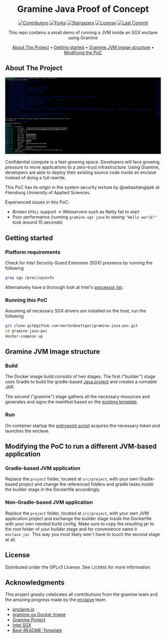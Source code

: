 <div align="center">

# Gramine Java Proof of Concept

[![Contributors][contributors-shield]][contributors-url]
[![Forks][forks-shield]][forks-url]
[![Stargazers][stars-shield]][stars-url]
[![License][license-shield]][license-url]
[![Last Commit][last-commit-shield]][last-commit-url]

This repo contains a small demo of running a JVM inside an SGX enclave using Gramine

[About The Project](#about-the-project) •
[Getting started](#getting-started) •
[Gramine JVM Image structure](#gramine-jvm-image-structure) •
[Modifying the PoC](#modifying-the-poc-to-run-a-different-jvm-based-application)

</div>

## About The Project

![Enclave log][log-img]

Confidential compute is a fast-growing space. Developers will face growing pressure to move applications to a zero-trust infrastructure. Using Gramine, developers are able to deploy their existing source code inside an enclave instead of doing a full rewrite.

This PoC has its origin in the system security lecture by @sebastiangajek at Flensburg University of Applied Sciences.

Experienced issues in this PoC:
* Broken `EPOLL` support -> Webservers such as Netty fail to start
* Poor performance (running `gramine-sgx java` to seeing `"Hello world!"` took around 15 seconds)



## Getting started

### Platform requirements
Check for *Intel Security Guard Extension (SGX)* presence by running the following
```sh
grep sgx /proc/cpuinfo
```
Alternatively have a thorough look at Intel's [processor list](https://www.intel.com/content/www/us/en/support/articles/000028173/processors.html).

### Running this PoC
Assuming all necessary SGX drivers are installed on the host, run the following
```sh
git clone git@github.com:mortenboettger/gramine-java-poc.git
cd gramine-java-poc
docker-compose up
```



## Gramine JVM Image structure

### Build
The Docker image build consists of two stages. The first ("builder") stage uses Gradle to build the gradle-based [Java project](src/project) and creates a runnable JAR.

The second ("gramine") stage gathers all the necessary resources and generates and signs the manifest based on the [existing template](java.manifest.template).

### Run
On container startup the [entrypoint script](entrypoint.sh) acquires the necessary token and launches the enclave.



## Modifying the PoC to run a different JVM-based application

### Gradle-based JVM application
Replace the `project` folder, located at `src/project`, with your own Gradle-based project and change the referenced folders and gradle tasks inside the builder stage in the Dockerfile accordingly.

### Non-Gradle-based JVM application
Replace the `project` folder, located at `src/project`, with your own JVM application project and exchange the builder stage inside the Dockerfile with your own needed build config. Make sure to copy the resulting jar to the root folder of your builder stage and for convenience name it `enclave.jar`. This way you most likely won´t have to touch the second stage at all.


## License

Distributed under the GPLv3 License. See `LICENSE` for more information.



## Acknowledgments

This project greatly celebrates all contributions from the gramine team and the amazing progress made by the [enclaive](https://github.com/enclaive) team.

* [enclaive.io](https://github.com/enclaive)
* [gramine-os Docker Image](https://hub.docker.com/r/enclaive/gramine-os)
* [Gramine Project](https://github.com/gramineproject)
* [Intel SGX](https://github.com/intel/linux-sgx-driver)
* [Best-README-Template](https://github.com/othneildrew/Best-README-Template)



[contributors-shield]: https://img.shields.io/github/contributors/mortenboettger/gramine-java-poc?style=for-the-badge
[contributors-url]: https://github.com/mortenboettger/gramine-java-poc/graphs/contributors
[forks-shield]: https://img.shields.io/github/forks/mortenboettger/gramine-java-poc.svg?style=for-the-badge
[forks-url]: https://github.com/mortenboettger/gramine-java-poc/network/members
[stars-shield]: https://img.shields.io/github/stars/mortenboettger/gramine-java-poc.svg?style=for-the-badge
[stars-url]: https://github.com/mortenboettger/gramine-java-poc/stargazers
[license-shield]: https://img.shields.io/github/license/mortenboettger/gramine-java-poc.svg?style=for-the-badge
[license-url]: https://github.com/mortenboettger/gramine-java-poc/blob/master/LICENSE
[last-commit-shield]:https://img.shields.io/github/last-commit/mortenboettger/gramine-java-poc/main.svg?style=for-the-badge
[last-commit-url]: https://github.com/mortenboettger/gramine-java-poc/commits/main
[log-img]: images/enclave_log.png
